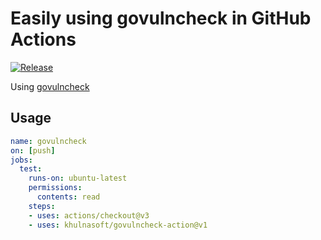 # Easily using govulncheck in GitHub Actions
[![Release](https://github.com/khulnasoft/go-vulncheck-action/workflows/Release/badge.svg)](https://github.com/khulnasoft/go-vulncheck-action/actions/workflows/release.yml)

Using [govulncheck](https://go.dev/blog/vuln)

## Usage

```yaml
name: govulncheck
on: [push]
jobs:
  test:
    runs-on: ubuntu-latest
    permissions:
      contents: read
    steps:
    - uses: actions/checkout@v3
    - uses: khulnasoft/govulncheck-action@v1
```
